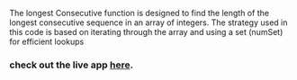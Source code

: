 The longest Consecutive function is designed to find the length of the longest consecutive sequence in an array of integers. The strategy used in this code is based on iterating through the array and using a set (numSet) for efficient lookups

### check out the live app [here](https://priyanka23-brs.github.io/Longest-Consecutive-Leet-Code/).
